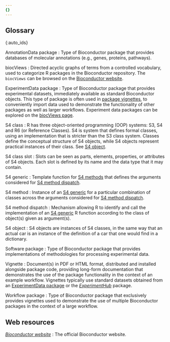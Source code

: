 ```yaml
---
{}
---
```


## Glossary

{:auto_ids}

AnnotationData package
:   Type of Bioconductor package that provides databases of molecular annotations (e.g., genes, proteins, pathways).

biocViews
:   Directed acyclic graphs of terms from a controlled vocabulary, used to categorize R packages in the Bioconductor repository.
The `biocViews` can be browsed on the [Bioconductor website][biocviews-site].

ExperimentData package
:   Type of Bioconductor package that provides experimental datasets, immediately available as standard Bioconductor objects.
This type of package is often used in [package vignettes](#vignette), to conveniently import data used to demonstrate the functionality of other packages as well as larger workflows.
Experiment data packages can be explored on the [biocViews page][bioc-experimentdata].

S4 class
:   R has three object-oriented programming (OOP) systems: S3, S4 and R6 (or Reference Classes).
S4 is system that defines formal classes, using an implementation that is stricter than the S3 class system.
Classes define the conceptual structure of S4 objects, while S4 objects represent practical instances of their class. See [S4 object](#s4-object).

S4 class slot
:   Slots can be seen as parts, elements, properties, or attributes of S4 objects.
Each slot is defined by its name and the data type that it may contain.

S4 generic
:   Template function for [S4 methods](#s4-method) that defines the arguments considered for [S4 method dispatch](s4-method-dispatch).

S4 method
:   Instance of an [S4 generic](#s4-generic) for a particular combination of classes across the arguments considered for [S4 method dispatch](s4-method-dispatch).

S4 method dispatch
:   Mechanism allowing R to identify and call the implementation of an [S4 generic](#s4-generic) R function according to the class of object(s) given as argument(s).

S4 object
:   S4 objects are instances of S4 classes, in the same way that an actual car is an instance of the definition of a car that one would find in a dictionary.

Software package
:   Type of Bioconductor package that provides implementations of methodologies for processing experimental data.

Vignette
:   Document(s) in PDF or HTML format, distributed and installed alongside package code,
providing long-form documentation that demonstrates the use of the package functionality in the context of an example workflow.
Vignettes typically use standard datasets obtained from an [ExperimentData package](#experimentdata-package) or the [_ExperimentHub_](https://bioconductor.org/packages/ExperimentHub/) package.

Workflow package
:   Type of Bioconductor package that exclusively provides vignettes used to demonstrate the use of multiple Bioconductor packages in the context of a large workflow.

## Web resources

_[Bioconductor website][bioconductor-website]_
:   The official Bioconductor website.

[biocviews-site]: https://www.bioconductor.org/packages/release/BiocViews.html

[bioc-experimentdata]: https://www.bioconductor.org/packages/release/BiocViews.html#___ExperimentData

[bioconductor-website]: https://bioconductor.org/
